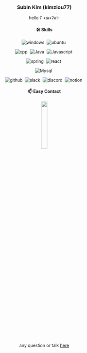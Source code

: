 
 <div align="center">
 
 ### Subin Kim (kimziou77)
 hello ʕ •ɷ•ʔฅ✨
 
  #### 🛠 Skills
  <!-- https://simpleicons.org/ -->

  ![windows](https://img.shields.io/badge/windows-0078D6?style=flat-square&logo=windows&logoColor=white)&nbsp;
  ![ubuntu](https://img.shields.io/badge/ubuntu-E95420?style=flat-square&logo=ubuntu&logoColor=white)&nbsp;

  ![cpp](https://img.shields.io/badge/C++-00599C?style=flat-square&logo=C%2B%2B&logoColor=white)&nbsp;
  ![Java](https://img.shields.io/badge/Java-EE7D0A?style=flat-square&logo=Java&logoColor=white)&nbsp;
  ![Javascript](https://img.shields.io/badge/Javascript-ffb13b?style=flat-square&logo=javascript&logoColor=white)&nbsp;

  ![spring](https://img.shields.io/badge/Spring-6DB33F?style=flat-square&logo=Spring&logoColor=white)&nbsp;
  ![react](https://img.shields.io/badge/React-61DAFB?style=flat-square&logo=React&logoColor=white)&nbsp;

  ![Mysql](https://img.shields.io/badge/Mysql-3766AB?style=flat-square&logo=Mysql&logoColor=white)&nbsp;
  
<!--   <img src="https://img.shields.io/badge/Amazon AWS-232F3E?style=flat-square&logo=Amazon%20AWS&logoColor=white"/>&nbsp;
  ![docker](https://img.shields.io/badge/Docker-2496ED?style=flat-square&logo=Docker&logoColor=white)&nbsp;
 -->
  ![github](https://img.shields.io/badge/github-181717?style=flat-square&logo=github&logoColor=white)&nbsp;
  ![slack](https://img.shields.io/badge/slack-4A154B?style=flat-square&logo=slack&logoColor=white)&nbsp;
  ![discord](https://img.shields.io/badge/discord-5865F2?style=flat-square&logo=discord&logoColor=white)&nbsp;
  ![notion](https://img.shields.io/badge/notion-eeeeee?style=flat-square&logo=notion&logoColor=black)&nbsp;
  
<!--   [![Top Langs](https://github-readme-stats.vercel.app/api/top-langs/?username=kimziou77&layout=compact&hide=html)](https://github.com/anuraghazra/github-readme-stats) -->




#### 📫 Easy Contact  
<img href="https://open.kakao.com/o/stiTI4Wc" src="https://user-images.githubusercontent.com/41179265/151553258-97047a1a-959c-436f-97d2-2ab38d1a192b.png" width="20%" height="20%">

any question or talk [here](https://open.kakao.com/o/stiTI4Wc)  

 </div>
 
<!--

**kimziou77/kimziou77** is a ✨ _special_ ✨ repository because its `README.md` (this file) appears on your GitHub profile.
[![kimziou77's github stats](https://github-readme-stats.vercel.app/api/top-langs/?username=kimziou77)](https://github.com/kimziou77)
Here are some ideas to get you started:


<div align="center">
 
[![Linkedin](https://img.shields.io/badge/-LinkedIn-blue?style=flat-square&logo=Linkedin&logoColor=white&link=https://www.linkedin.com/in/subin-kim-195ba6190/)](https://www.linkedin.com/in/subin-kim-195ba6190/)

</div>

 
- 🔭 I’m currently working on ...
- 🌱 I’m currently learning ...
- 👯 I’m looking to collaborate on ...
- 🤔 I’m looking for help with ...
- 💬 Ask me about ...
- 📫 How to reach me: ...
- 😄 Pronouns: ...
- ⚡ Fun fact: ...
-->
